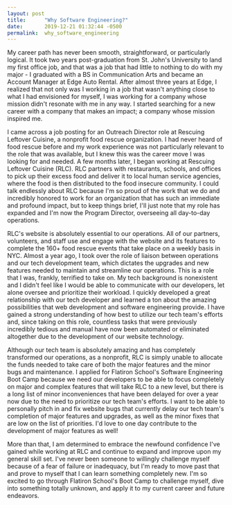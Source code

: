 ```yaml
---
layout: post
title:      "Why Software Engineering?"
date:       2019-12-21 01:32:44 -0500
permalink:  why_software_engineering
---
```



My career path has never been smooth, straightforward, or particularly logical. It took two years post-graduation from St. John's University to land my first office job, and that was a job that had little to nothing to do with my major - I graduated with a BS in Communication Arts and became an Account Manager at Edge Auto Rental. After almost three years at Edge, I realized that not only was I working in a job that wasn't anything close to what I had envisioned for myself, I was working for a company whose mission didn't resonate with me in any way. I started searching for a new career with a company that makes an impact; a company whose mission inspired me. 

I came across a job posting for an Outreach Director role at Rescuing Leftover Cuisine, a nonprofit food rescue organization. I had never heard of food rescue before and my work experience was not particularly relevant to the role that was available, but I knew this was the career move I was looking for and needed. A few months later, I began working at Rescuing Leftover Cuisine (RLC). RLC partners with restaurants, schools, and offices to pick up their excess food and deliver it to local human service agencies, where the food is then distributed to the food insecure community. I could talk endlessly about RLC because I'm so proud of the work that we do and incredibly honored to work for an organization that has such an immediate and profound impact, but to keep things brief, I'll just note that my role has expanded and I'm now the Program Director, overseeing all day-to-day operations. 

RLC's website is absolutely essential to our operations. All of our partners, volunteers, and staff use and engage with the website and its features to complete the 160+ food rescue events that take place on a weekly basis in NYC. Almost a year ago, I took over the role of liaison between operations and our tech development team, which dictates the upgrades and new features needed to maintain and streamline our operations. This is a role that I was, frankly, terrified to take on. My tech background is nonexistent and I didn't feel like I would be able to communicate with our developers, let alone oversee and prioritize their workload. I quickly developed a great relationship with our tech developer and learned a ton about the amazing possibilities that web development and software engineering provide. I have gained a strong understanding of how best to utilize our tech team's efforts and, since taking on this role, countless tasks that were previously incredibly tedious and manual have now been automated or eliminated altogether due to the development of our website technology. 

Although our tech team is absolutely amazing and has completely transformed our operations, as a nonprofit, RLC is simply unable to allocate the funds needed to take care of both the major features and the minor bugs and maintenance. I applied for Flatiron School's Software Engineering Boot Camp because we need our developers to be able to focus completely on major and complex features that will take RLC to a new level, but there is a long list of minor inconveniences that have been delayed for over a year now due to the need to prioritize our tech team's efforts. I want to be able to personally pitch in and fix website bugs that currently delay our tech team's completion of major features and upgrades, as well as the minor fixes that are low on the list of priorities. I'd love to one day contribute to the development of major features as well!

More than that, I am determined to embrace the newfound confidence I've gained while working at RLC and continue to expand and improve upon my general skill set. I've never been someone to willingly challenge myself because of a fear of failure or inadequacy, but I'm ready to move past that and prove to myself that I can learn something completely new. I'm so excited to go through Flatiron School's Boot Camp to challenge myself, dive into something totally unknown, and apply it to my current career and future endeavors.
